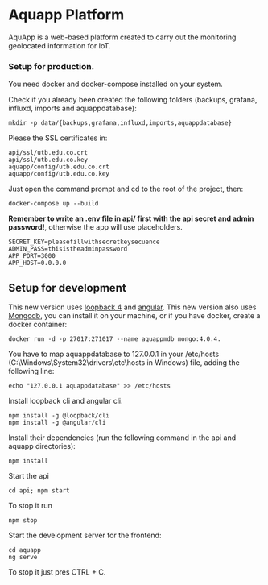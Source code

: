 # Aquapp Platform

AquApp is a web-based platform created to carry out the monitoring geolocated information for IoT.

### Setup for production.

You need docker and docker-compose installed on your system.

Check if you already been created the following folders (backups, grafana, influxd, imports and aquappdatabase):

    mkdir -p data/{backups,grafana,influxd,imports,aquappdatabase}

Please the SSL certificates in:

    api/ssl/utb.edu.co.crt
    api/ssl/utb.edu.co.key
    aquapp/config/utb.edu.co.crt
    aquapp/config/utb.edu.co.key

Just open the command prompt and cd to the root of the project, then:

    docker-compose up --build

**Remember to write an .env file in api/ first with the api secret and admin password!**, otherwise the app will use placeholders.

    SECRET_KEY=pleasefillwithsecretkeysecuence
    ADMIN_PASS=thisistheadminpassword
    APP_PORT=3000
    APP_HOST=0.0.0.0

## Setup for development

This new version uses [loopback 4](https://v4.loopback.io/) and [angular](https://angular.io/). This new version
also uses [Mongodb](https://www.mongodb.com/), you can install it on your machine, or if you have docker, create a docker container:

    docker run -d -p 27017:271017 --name aquappmdb mongo:4.0.4.

You have to map aquappdatabase to 127.0.0.1 in your /etc/hosts (C:\Windows\System32\drivers\etc\hosts in Windows)
file, adding the following line:

    echo "127.0.0.1 aquappdatabase" >> /etc/hosts

Install loopback cli and angular cli.

    npm install -g @loopback/cli
    npm install -g @angular/cli

Install their dependencies (run the following command in the api and aquapp directories):

    npm install

Start the api

    cd api; npm start

To stop it run 
    
    npm stop

Start the development server for the frontend:

    cd aquapp
    ng serve

To stop it just pres CTRL + C.
